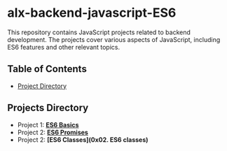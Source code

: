 # alx-backend-javascript-ES6

This repository contains JavaScript projects related to backend development. The projects cover various aspects of JavaScript, including ES6 features and other relevant topics.

## Table of Contents

- [Project Directory](#project-Directory)


## Projects Directory

- Project 1: **[ES6 Basics](0x00-ES6_basic)** 
- Project 2: **[ES6 Promises](0x01-ES6_promise)** 
- Project 2: **[ES6 Classes](0x02. ES6 classes)**
